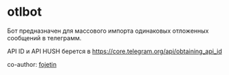 # otlbot

Бот предназначен для массового импорта одинаковых отложенных сообщений в телеграмм.

API ID и API HUSH берется в https://core.telegram.org/api/obtaining_api_id

co-author: [fojetin](https://github.com/fojetin)
